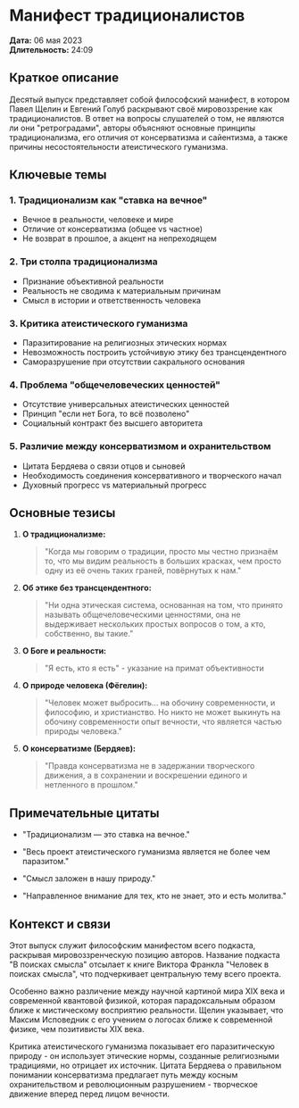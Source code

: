 # Манифест традиционалистов

**Дата:** 06 мая 2023  
**Длительность:** 24:09

## Краткое описание

Десятый выпуск представляет собой философский манифест, в котором Павел Щелин и Евгений Голуб раскрывают своё мировоззрение как традиционалистов. В ответ на вопросы слушателей о том, не являются ли они "ретроградами", авторы объясняют основные принципы традиционализма, его отличия от консерватизма и сайентизма, а также причины несостоятельности атеистического гуманизма.

## Ключевые темы

### 1. Традиционализм как "ставка на вечное"
- Вечное в реальности, человеке и мире
- Отличие от консерватизма (общее vs частное)
- Не возврат в прошлое, а акцент на непреходящем

### 2. Три столпа традиционализма
- Признание объективной реальности
- Реальность не сводима к материальным причинам
- Смысл в истории и ответственность человека

### 3. Критика атеистического гуманизма
- Паразитирование на религиозных этических нормах
- Невозможность построить устойчивую этику без трансцендентного
- Саморазрушение при отсутствии сакрального основания

### 4. Проблема "общечеловеческих ценностей"
- Отсутствие универсальных атеистических ценностей
- Принцип "если нет Бога, то всё позволено"
- Социальный контракт без высшего авторитета

### 5. Различие между консерватизмом и охранительством
- Цитата Бердяева о связи отцов и сыновей
- Необходимость соединения консервативного и творческого начал
- Духовный прогресс vs материальный прогресс

## Основные тезисы

1. **О традиционализме:**
   > "Когда мы говорим о традиции, просто мы честно признаём то, что мы видим реальность в больших красках, чем просто одну из её очень таких граней, повёрнутых к нам."

2. **Об этике без трансцендентного:**
   > "Ни одна этическая система, основанная на том, что принято называть общечеловеческими ценностями, она не выдерживает нескольких простых вопросов о том, а кто, собственно, вы такие."

3. **О Боге и реальности:**
   > "Я есть, кто я есть" - указание на примат объективности

4. **О природе человека (Фёгелин):**
   > "Человек может выбросить... на обочину современности, и философию, и христианство. Но никто не может выкинуть на обочину современности опыт вечности, что является частью природы человека."

5. **О консерватизме (Бердяев):**
   > "Правда консерватизма не в задержании творческого движения, а в сохранении и воскрешении единого и нетленного в прошлом."

## Примечательные цитаты

- "Традиционализм — это ставка на вечное."

- "Весь проект атеистического гуманизма является не более чем паразитом."

- "Смысл заложен в нашу природу."

- "Направленное внимание для тех, кто не знает, это и есть молитва."

## Контекст и связи

Этот выпуск служит философским манифестом всего подкаста, раскрывая мировоззренческую позицию авторов. Название подкаста "В поисках смысла" отсылает к книге Виктора Франкла "Человек в поисках смысла", что подчеркивает центральную тему всего проекта.

Особенно важно различение между научной картиной мира XIX века и современной квантовой физикой, которая парадоксальным образом ближе к мистическому восприятию реальности. Щелин указывает, что Максим Исповедник с его учением о логосах ближе к современной физике, чем позитивисты XIX века.

Критика атеистического гуманизма показывает его паразитическую природу - он использует этические нормы, созданные религиозными традициями, но отрицает их источник. Цитата Бердяева о правильном понимании консерватизма предлагает путь между косным охранительством и революционным разрушением - творческое движение вперед перед лицом вечности.